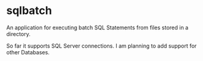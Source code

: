 # sqlbatch
An application for executing batch SQL Statements from files stored in a directory.

So far it supports SQL Server connections. I am planning to add support for other Databases.
